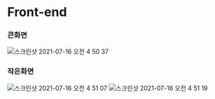 # Front-end

### 큰화면
![스크린샷 2021-07-16 오전 4 50 37](https://user-images.githubusercontent.com/58139660/125848818-c83576c7-825f-42ce-a732-64dd0a65c601.png)

### 작은화면
![스크린샷 2021-07-16 오전 4 51 07](https://user-images.githubusercontent.com/58139660/125848881-69efaddd-69bc-4453-ba91-04e777386f17.png)
![스크린샷 2021-07-16 오전 4 51 19](https://user-images.githubusercontent.com/58139660/125848911-4680c867-47fc-44ac-b014-bb02971ca658.png)

